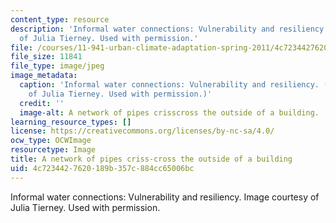 ```yaml
---
content_type: resource
description: 'Informal water connections: Vulnerability and resiliency. Image courtesy
  of Julia Tierney. Used with permission.'
file: /courses/11-941-urban-climate-adaptation-spring-2011/4c7234427620189b357c884cc65006bc_11-941s11-th.jpg
file_size: 11841
file_type: image/jpeg
image_metadata:
  caption: 'Informal water connections: Vulnerability and resiliency. (Image courtesy
    of Julia Tierney. Used with permission.)'
  credit: ''
  image-alt: A network of pipes crisscross the outside of a building.
learning_resource_types: []
license: https://creativecommons.org/licenses/by-nc-sa/4.0/
ocw_type: OCWImage
resourcetype: Image
title: A network of pipes criss-cross the outside of a building
uid: 4c723442-7620-189b-357c-884cc65006bc
---
```

Informal water connections: Vulnerability and resiliency. Image courtesy of Julia Tierney. Used with permission.